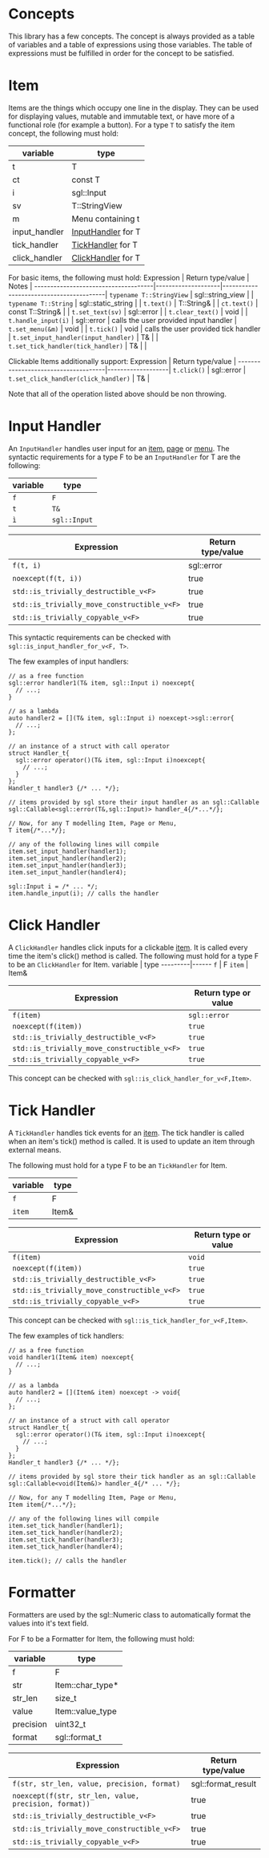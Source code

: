 


# Concepts
This library has a few concepts.
The concept is always provided as a table of variables and a table of expressions using those variables. The table of expressions must be fulfilled in order for the concept to be satisfied.

# Item
Items are the things which occupy one line in the display. They can be used for displaying values, mutable and immutable text, or have more of a functional role (for example a button).
For a type `T` to satisfy the item concept, the following must hold:

variable      | type                                  |
--------------|---------------------------------------|
t             | T                                     |
ct            | const T                               |
i             | sgl::Input                            |
sv            | T::StringView                         |
m             | Menu containing t                     |
input_handler | [InputHandler](#input-handler) for T  |
tick_handler  | [TickHandler](#tick-handler) for T    |
click_handler | [ClickHandler](#click-handler) for T  |

For basic items, the following must hold:
Expression                           | Return type/value  | Notes                                   |
-------------------------------------|--------------------|-----------------------------------------|
`typename T::StringView`             | sgl::string_view   |                                         |
`typename T::String`                 | sgl::static_string |                                         |
`t.text()`                           | T::String&         |                                         |
`ct.text()`                          | const T::String&   |                                         |
`t.set_text(sv)`                     | sgl::error         |                                         | 
`t.clear_text()`                     | void               |                                         |
`t.handle_input(i)`                  | sgl::error         | calls the user provided input handler   |
`t.set_menu(&m)`                     | void               |                                         |
`t.tick()`                           | void               | calls the user provided tick handler    |
`t.set_input_handler(input_handler)` | T&                 |                                         |
`t.set_tick_handler(tick_handler)`   | T&                 |                                         |


Clickable Items additionally support:
Expression                           | Return type/value |
-------------------------------------|-------------------|
`t.click()`                          | sgl::error        |
`t.set_click_handler(click_handler)` | T&                |


Note that all of the operation listed above should be non throwing.


# Input Handler
An `InputHandler` handles user input for an [item](item.md), [page](page.md) or [menu](menu.md). 
The syntactic requirements for a type F to be an `InputHandler` for T are the following:

variable  | type          |
----------|---------------|
`f`       | `F`           |
`t`       | `T&`          |
`ì`       | `sgl::Input`  |


Expression                                  | Return type/value |
--------------------------------------------|-------------------|
`f(t, i)`                                   | sgl::error        |
`noexcept(f(t, i))`                         | true              |
`std::is_trivially_destructible_v<F>`       | true              |
`std::is_trivially_move_constructible_v<F>` | true              |
`std::is_trivially_copyable_v<F>`           | true              |

This syntactic requirements can be checked with `sgl::is_input_handler_for_v<F, T>`.

The few examples of input handlers:

```
// as a free function
sgl::error handler1(T& item, sgl::Input i) noexcept{
  // ...;
}

// as a lambda
auto handler2 = [](T& item, sgl::Input i) noexcept->sgl::error{
  // ...;
};

// an instance of a struct with call operator
struct Handler_t{
  sgl::error operator()(T& item, sgl::Input i)noexcept{
    // ...;
  }
};
Handler_t handler3 {/* ... */};

// items provided by sgl store their input handler as an sgl::Callable
sgl::Callable<sgl::error(T&,sgl::Input)> handler_4{/*...*/};

// Now, for any T modelling Item, Page or Menu,
T item{/*...*/};

// any of the following lines will compile
item.set_input_handler(handler1);
item.set_input_handler(handler2);
item.set_input_handler(handler3);
item.set_input_handler(handler4);

sgl::Input i = /* ... */;
item.handle_input(i); // calls the handler
```

# Click Handler
A `ClickHandler` handles click inputs for a clickable [item](#item). It is called every time the item's click() method is called.
The following must hold for a type F to be an `ClickHandler` for Item.
variable | type
---------|------
`f`      | F
`item`   | Item&


Expression                                  | Return type or value
--------------------------------------------|----------------------
`f(item)`                                   | `sgl::error`
`noexcept(f(item))`                         | `true`
`std::is_trivially_destructible_v<F>`       | `true`
`std::is_trivially_move_constructible_v<F>` | `true`
`std::is_trivially_copyable_v<F>`           | `true`

This concept can be checked with `sgl::is_click_handler_for_v<F,Item>`.

# Tick Handler
A `TickHandler` handles tick events for an [item](#item). The tick handler is called when an item's tick() method is called. It is used to update an item through external means. 

The following must hold for a type F to be an `TickHandler` for Item.

variable | type
---------|-----
`f`      | F
`item`   | Item&


Expression                                  | Return type or value
--------------------------------------------|----------------------
`f(item)`                                   | `void`
`noexcept(f(item))`                         | `true`
`std::is_trivially_destructible_v<F>`       | `true`
`std::is_trivially_move_constructible_v<F>` | `true`
`std::is_trivially_copyable_v<F>`           | `true`

This concept can be checked with `sgl::is_tick_handler_for_v<F,Item>`.

The few examples of tick handlers:

```
// as a free function
void handler1(Item& item) noexcept{
  // ...;
}

// as a lambda
auto handler2 = [](Item& item) noexcept -> void{
  // ...;
};

// an instance of a struct with call operator
struct Handler_t{
  sgl::error operator()(T& item, sgl::Input i)noexcept{
    // ...;
  }
};
Handler_t handler3 {/* ... */};

// items provided by sgl store their tick handler as an sgl::Callable
sgl::Callable<void(Item&)> handler_4{/* ... */};

// Now, for any T modelling Item, Page or Menu,
Item item{/*...*/};

// any of the following lines will compile
item.set_tick_handler(handler1);
item.set_tick_handler(handler2);
item.set_tick_handler(handler3);
item.set_tick_handler(handler4);

item.tick(); // calls the handler
```

# Formatter
Formatters are used by the sgl::Numeric class to automatically format the values into it's text field.

For F to be a Formatter for Item, the following must hold:

variable  | type
----------|-----
f         | F
str       | Item::char_type*
str_len   | size_t
value     | Item::value_type
precision | uint32_t
format    | sgl::format_t


Expression                                            | Return type/value
------------------------------------------------------|--------------------
`f(str, str_len, value, precision, format)`           | sgl::format_result
`noexcept(f(str, str_len, value, precision, format))` | true
`std::is_trivially_destructible_v<F>`                 | true
`std::is_trivially_move_constructible_v<F>`           | true
`std::is_trivially_copyable_v<F>`                     | true
